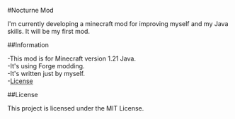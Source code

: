 #Nocturne Mod

I'm currently developing a minecraft mod for improving myself and my Java skills. It will be my first mod.

##Information

-This mod is for Minecraft version 1.21 Java.  
-It's using Forge modding.  
-It's written just by myself.  
-[License](#license)

##License

This project is licensed under the MIT License.
